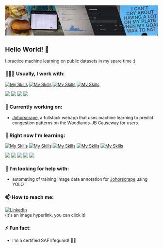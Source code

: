 ![GitHub Banner](GitHub_profile_banner_2.jpg)

## Hello World! 👋

I practice machine learning on public datasets in my spare time :)

### 👨🏻‍💻 Usually, I work with:

[![My Skills](https://skillicons.dev/icons?i=python&theme=dark)](https://www.python.org/)
[![My Skills](https://skillicons.dev/icons?i=sklearn&theme=dark)](https://scikit-learn.org/stable/)
[![My Skills](https://skillicons.dev/icons?i=selenium&theme=dark)](https://www.selenium.dev/)
[![My Skills](https://skillicons.dev/icons?i=gcp&theme=dark)](https://cloud.google.com/free?utm_source=google&utm_medium=cpc&utm_campaign=japac-SG-all-en-dr-BKWS-all-core-trial-EXA-dr-1710102&utm_content=text-ad-none-none-DEV_c-CRE_602258786551-ADGP_Hybrid+%7C+BKWS+-+EXA+%7C+Txt+-GCP-General-core+brand-main-KWID_43700071544383221-kwd-6458750523&userloc_9062521-network_g&utm_term=KW_google+cloud&gad_source=1&gclid=EAIaIQobChMIrIiTr8uNjAMVbqhmAh0puyPPEAAYASAAEgKmgPD_BwE&gclsrc=aw.ds)

![](https://img.shields.io/badge/Python-yellow)
![](https://img.shields.io/badge/Scikit--learn-darkorange)
![](https://img.shields.io/badge/Selenium-green)
![](https://img.shields.io/badge/GCloud-blue)

### 🔭 Currently working on:
- [Johorscrape](https://github.com/milkbottledude/woodlands-jb_tracker), a fullstack webapp that uses machine learning to predict congestion patterns on the Woodlands-JB Causeway for users.

### 🌱 Right now I'm learning:

[![My Skills](https://skillicons.dev/icons?i=tensorflow&theme=dark)](https://www.tensorflow.org/)
[![My Skills](https://skillicons.dev/icons?i=docker&theme=dark)](https://www.docker.com/)
[![My Skills](https://skillicons.dev/icons?i=html&theme=dark)](https://developer.mozilla.org/en-US/docs/Web/HTML)
[![My Skills](https://skillicons.dev/icons?i=css&theme=dark)](https://developer.mozilla.org/en-US/docs/Web/CSS)
[![My Skills](https://skillicons.dev/icons?i=js&theme=dark)](https://developer.mozilla.org/en-US/docs/Web/JavaScript)

![](https://img.shields.io/badge/TensorFlow-darkorange)
![](https://img.shields.io/badge/Docker-lightblue)
![](https://img.shields.io/badge/HTML-orange)
![](https://img.shields.io/badge/CSS-blue)
![](https://img.shields.io/badge/JavaScript-yellow)

### 🤔 I’m looking for help with:
- automating of training image data annotation for [Johorscrape](https://github.com/milkbottledude/woodlands-jb_tracker) using YOLO

### 📫 How to reach me:
<div display="flex">
  <a href="https://t.me/milkbottledude">
    <img src="https://img.shields.io/badge/Telegram-%230077B5.svg?style=for-the-badge&logo=linkedin&logoColor=white" alt="LinkedIn"/>
  </a>
</div>
(it's an image hyperlink, you can click it)

### ⚡ Fun fact:
- I'm a certified SAF lifeguard! 🛟🦺



<!--
**milkbottledude/milkbottledude** is a ✨ _special_ ✨ repository because its `README.md` (this file) appears on your GitHub profile.

Here are some ideas to get you started:

- 🔭 I’m currently working on ...
- 🌱 I’m currently learning ...
- 👯 I’m looking to collaborate on ...
- 🤔 I’m looking for help with ...
- 💬 Ask me about ...
- 📫 How to reach me: ...
- 😄 Pronouns: ...
- ⚡ Fun fact: ...
-->
